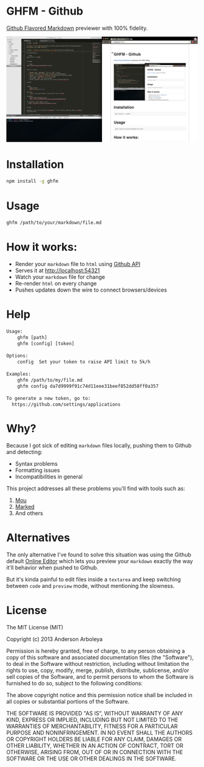 # GHFM - Github

[Github Flavored Markdown](http://github.github.com/github-flavored-markdown/)
previewer with 100% fidelity.

![GHFM - Github Flavored Markdown Previewer](assets/screenshot.png)

# Installation

```bash
npm install -g ghfm
````

# Usage

````bash
ghfm /path/to/your/markdown/file.md
````

# How it works:
  
  - Render your `markdown` file to `html` using
  [Github API](http://developer.github.com/v3/markdown/)
  - Serves it at [http://localhost:54321](http://localhost:54321)
  - Watch your `markdown` file for change
  - Re-render `html` on every change
  - Pushes updates down the wire to connect browsers/devices

# Help

````
Usage:
    ghfm [path]
    ghfm [config] [token]

Options:
    config  Set your token to raise API limit to 5k/h

Examples:
    ghfm /path/to/my/file.md
    ghfm config da7d9999f91c74d11eee31beef852dd58ff0a357

To generate a new token, go to:
  https://github.com/settings/applications
````

# Why?

Because I got sick of editing `markdown` files locally, pushing them to Github
and detecting:

  - Syntax problems
  - Formatting issues
  - Incompatibilities in general

This project addresses all these problems you'll find with tools such as:

 1. [Mou](http://mouapp.com/)
 1. [Marked](http://markedapp.com/)
 1. And others

# Alternatives

The only alternative I've found to solve this situation was using the Github
default [Online Editor](https://github.com/arboleya/ghfm/edit/master/README.md)
which lets you preview your `markdown` exactly the way it'll behavior when
pushed to Github.

But it's kinda painful to edit files inside a `textarea` and keep switching
between `code` and `preview` mode, without mentioning the slowness.

# License

The MIT License (MIT)

Copyright (c) 2013 Anderson Arboleya

Permission is hereby granted, free of charge, to any person obtaining a copy of
this software and associated documentation files (the "Software"), to deal in
the Software without restriction, including without limitation the rights to
use, copy, modify, merge, publish, distribute, sublicense, and/or sell copies of
the Software, and to permit persons to whom the Software is furnished to do so,
subject to the following conditions:

The above copyright notice and this permission notice shall be included in all
copies or substantial portions of the Software.

THE SOFTWARE IS PROVIDED "AS IS", WITHOUT WARRANTY OF ANY KIND, EXPRESS OR
IMPLIED, INCLUDING BUT NOT LIMITED TO THE WARRANTIES OF MERCHANTABILITY, FITNESS
FOR A PARTICULAR PURPOSE AND NONINFRINGEMENT. IN NO EVENT SHALL THE AUTHORS OR
COPYRIGHT HOLDERS BE LIABLE FOR ANY CLAIM, DAMAGES OR OTHER LIABILITY, WHETHER
IN AN ACTION OF CONTRACT, TORT OR OTHERWISE, ARISING FROM, OUT OF OR IN
CONNECTION WITH THE SOFTWARE OR THE USE OR OTHER DEALINGS IN THE SOFTWARE.